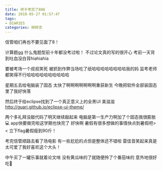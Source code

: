 ```yaml
---
title: 终于考完了886
date: 2018-05-27 01:57:47
tags: 
- DIARIES
categories: 碎碎念
---
```

信管咱们再也不要见面了8！
<!--more-->
计算题gg
什么鬼题型前十年都没考过啦！
不过论文真的写的很开心
考前一天背到吐血没白背hiahiahia

要被考场一个叔叔笑死
被抓到作弊当场吃了纸哈哈哈哈哈哈哈哈我的妈
监考老师都笑得不行哈哈哈哈哈哈哈哈哈哈

星期五去给电脑装了固态
太快了啊啊啊啊啊啊啊重获新生
今晚把软件全部装固态里了我好快落

然后终于给eclipse找到了一个真正意义上的全黑UI 美滋滋
http://guari.github.io/eclipse-ui-theme/

两个多礼拜没敲代码了明天继续敲起来
电脑是第一生产力啊加了个固态我很膨胀💻
app快要做完啦这学期也快完了
好快啊
暑假有很多想做的事情快点到暑假吧> <
立下flag暑假瘦到90斤！

考完信管顺路去看了场电影
有一些尬尬的点但是整体还不错啦
雷佳音笑起来真是太可爱了我好喜欢这个大头！

中午买了一罐乐事就着论文啃
没有黄瓜味的了就随便拎了个番茄味的
意外地很好吃🍅
